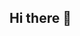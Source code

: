 ## Hi there 👋

<!--
**Atrgs951/Atrgs951** is a ✨ _special_ ✨ repository because its `README.md` (this file) appears on your GitHub profile.

Here are some ideas to get you started:

- 🔭 I’m currently working on ... Estou estudando na Alura
- 🌱 I’m currently learning ... Estou me desenvolvendo na linguagem JavaScript
- 👯 I’m looking to collaborate on ... Utilizo esse espaço para minha organização e compartilhamento dos meu projetos desenvolvidos
- 🤔 I’m looking for help with ...
- 💬 Ask me about ...
- 📫 How to reach me: ... alurastartestudante@email.com
- 😄 Pronouns: ...
- ⚡ Fun fact: ...
-->

